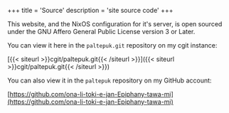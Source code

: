 +++
title = 'Source'
description = 'site source code'
+++

This website, and the NixOS configuration for it's server, is open sourced under
the GNU Affero General Public License version 3 or Later.

You can view it here in the `paltepuk.git` repository on my cgit instance:

[{{< siteurl >}}cgit/paltepuk.git{{< /siteurl >}}]({{< siteurl >}}cgit/paltepuk.git{{< /siteurl >}})

You can also view it in the `paltepuk` repository on my GitHub account:

[https://github.com/ona-li-toki-e-jan-Epiphany-tawa-mi](https://github.com/ona-li-toki-e-jan-Epiphany-tawa-mi)
